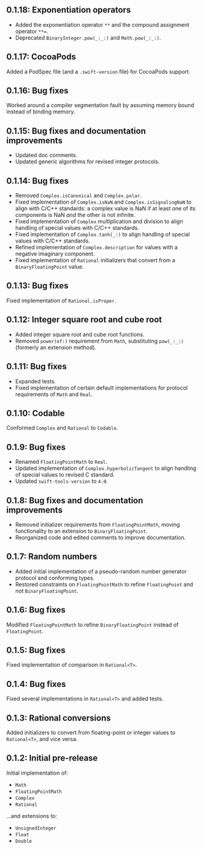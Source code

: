 ## 0.1.18: Exponentiation operators

* Added the exponentiation operator `**` and the compound assignment operator `**=`.
* Deprecated `BinaryInteger.pow(_:_:)` and `Math.pow(_:_:)`.

## 0.1.17: CocoaPods

Added a PodSpec file (and a `.swift-version` file) for CocoaPods support.

## 0.1.16: Bug fixes

Worked around a compiler segmentation fault by assuming memory bound instead of binding memory.

## 0.1.15: Bug fixes and documentation improvements

* Updated doc comments.
* Updated generic algorithms for revised integer protocols.

## 0.1.14: Bug fixes

* Removed `Complex.isCanonical` and `Complex.polar`.
* Fixed implementation of `Complex.isNaN` and `Complex.isSignalingNaN` to align with C/C++ standards: a complex value is NaN if at least one of its components is NaN *and* the other is not infinite.
* Fixed implementation of `Complex` multiplication and division to align handling of special values with C/C++ standards.
* Fixed implementation of `Complex.tanh(_:)` to align handling of special values with C/C++ standards.
* Refined implementation of `Complex.description` for values with a negative imaginary component.
* Fixed implementation of `Rational` initializers that convert from a `BinaryFloatingPoint` value.

## 0.1.13: Bug fixes

Fixed implementation of `Rational.isProper`.

## 0.1.12: Integer square root and cube root

* Added integer square root and cube root functions.
* Removed `power(of:)` requirement from `Math`, substituting `pow(_:_:)` (formerly an extension method).

## 0.1.11: Bug fixes

* Expanded tests.
* Fixed implementation of certain default implementations for protocol requirements of `Math` and `Real`.

## 0.1.10: Codable

Conformed `Complex` and `Rational` to `Codable`.

## 0.1.9: Bug fixes

* Renamed `FloatingPointMath` to `Real`.
* Updated implementation of `Complex.hyperbolicTangent` to align handling of special values to revised C standard.
* Updated `swift-tools-version` to `4.0`.

## 0.1.8: Bug fixes and documentation improvements

* Removed initializer requirements from `FloatingPointMath`, moving functionality to an extension to `BinaryFloatingPoint`.
* Reorganized code and edited comments to improve documentation.

## 0.1.7: Random numbers

* Added initial implementation of a pseudo-random number generator protocol and conforming types.
* Restored constraints on `FloatingPointMath` to refine `FloatingPoint` and not `BinaryFloatingPoint`.

## 0.1.6: Bug fixes

Modified `FloatingPointMath` to refine `BinaryFloatingPoint` instead of `FloatingPoint`.

## 0.1.5: Bug fixes

Fixed implementation of comparison in `Rational<T>`.

## 0.1.4: Bug fixes

Fixed several implementations in `Rational<T>` and added tests.

## 0.1.3: Rational conversions

Added initializers to convert from floating-point or integer values to `Rational<T>`, and vice versa.

## 0.1.2: Initial pre-release

Initial implementation of:

* `Math`
* `FloatingPointMath`
* `Complex`
* `Rational`

...and extensions to:

* `UnsignedInteger`
* `Float`
* `Double`
